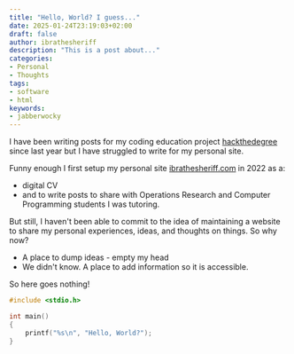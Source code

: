 ```yaml
---
title: "Hello, World? I guess..."
date: 2025-01-24T23:19:03+02:00
draft: false
author: ibrathesheriff
description: "This is a post about..."
categories:
- Personal
- Thoughts
tags:
- software
- html
keywords:
- jabberwocky
---
```

I have been writing posts for my coding education project [hackthedegree](https://hackerbytes.hackthedegree.com/) since last year but I have struggled to write for my personal site.
<!--more-->
Funny enough I first setup my personal site [ibrathesheriff.com](https://ibrathesheriff.com/) in 2022 as a:
+ digital CV
+ and to write posts to share with Operations Research and Computer Programming students I was tutoring.

But still, I haven't been able to commit to the idea of maintaining a website to share my personal experiences, ideas, and thoughts on things. So why now?

+ A place to dump ideas - empty my head
+ We didn't know. A place to add information so it is accessible.

So here goes nothing!

```c
#include <stdio.h>

int main()
{
    printf("%s\n", "Hello, World?");
}
```